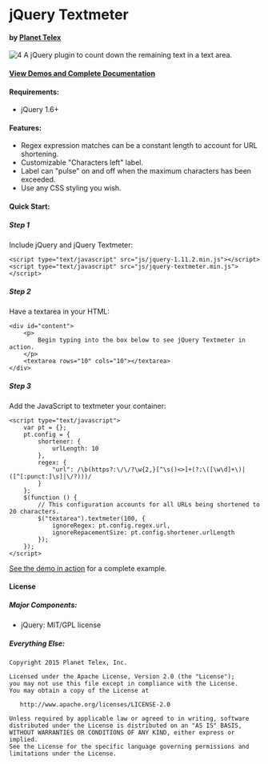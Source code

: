 # jQuery Textmeter
#### by [Planet Telex][1]

![4]
A jQuery plugin to count down the remaining text in a text area.
#### [View Demos and Complete Documentation][2]

#### Requirements:
* jQuery 1.6+

#### Features:

* Regex expression matches can be a constant length to account for URL shortening.
* Customizable "Characters left" label.
* Label can "pulse" on and off when the maximum characters has been exceeded.
* Use any CSS styling you wish.


#### Quick Start:


##### Step 1

Include jQuery and jQuery Textmeter:

	<script type="text/javascript" src="js/jquery-1.11.2.min.js"></script>
	<script type="text/javascript" src="js/jquery-textmeter.min.js"></script>

##### Step 2

Have a textarea in your HTML:

	<div id="content">
        <p>
            Begin typing into the box below to see jQuery Textmeter in action.
        </p>
        <textarea rows="10" cols="10"></textarea>
    </div>

##### Step 3

Add the JavaScript to textmeter your container:

    <script type="text/javascript">
        var pt = {};
        pt.config = {
            shortener: {
                urlLength: 10
            },
            regex: {
                "url": /\b(https?:\/\/?\w{2,}[^\s()<>]+(?:\([\w\d]+\)|([^[:punct:]\s]|\/?)))/
            }
        };
        $(function () {
            // This configuration accounts for all URLs being shortened to 20 characters.
            $("textarea").textmeter(100, {
                ignoreRegex: pt.config.regex.url,
                ignoreRepacementSize: pt.config.shortener.urlLength
            });
        });
    </script>

[See the demo in action][3] for a complete example.

#### License

##### Major Components:

* jQuery: MIT/GPL license

##### Everything Else:

    Copyright 2015 Planet Telex, Inc.

    Licensed under the Apache License, Version 2.0 (the "License");
    you may not use this file except in compliance with the License.
    You may obtain a copy of the License at

       http://www.apache.org/licenses/LICENSE-2.0

    Unless required by applicable law or agreed to in writing, software
    distributed under the License is distributed on an "AS IS" BASIS,
    WITHOUT WARRANTIES OR CONDITIONS OF ANY KIND, either express or implied.
    See the License for the specific language governing permissions and
    limitations under the License.

[1]: http://www.planettelex.com
[2]: http://www.planettelex.com/products/jquery-textmeter/demo
[3]: http://planettelexinc.github.io/jquery-textmeter
[4]: http://planettelexinc.github.io/jquery-textmeter/images/demo.png
